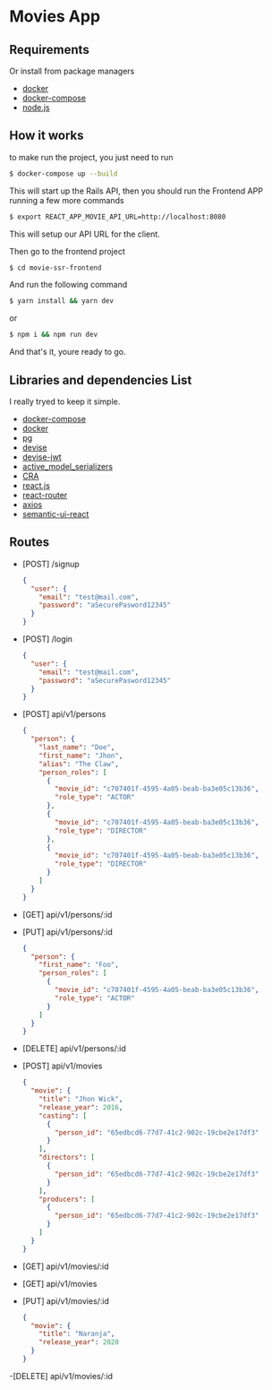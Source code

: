 # Movies App

## Requirements

Or install from package managers

- [docker](https://docs.docker.com/get-docker/)
- [docker-compose](https://docs.docker.com/compose/install/)
- [node.js](https://nodejs.org/es/download/)

## How it works

to make run the project, you just need to run

```sh
$ docker-compose up --build
```

This will start up the Rails API, then you should run the Frontend APP running a few more commands

```sh
$ export REACT_APP_MOVIE_API_URL=http://localhost:8080
```

This will setup our API URL for the client.

Then go to the frontend project

```sh
$ cd movie-ssr-frontend
```

And run the following command

```sh
$ yarn install && yarn dev
```

or

```sh
$ npm i && npm run dev
```

And that's it, youre ready to go.

## Libraries and dependencies List

I really tryed to keep it simple.

- [docker-compose](https://docs.docker.com/compose/install/)
- [docker](https://docs.docker.com/get-docker/)
- [pg](https://rubygems.org/gems/pg/versions/0.18.4)
- [devise](https://github.com/heartcombo/devise)
- [devise-jwt](https://github.com/waiting-for-dev/devise-jwt)
- [active_model_serializers](https://github.com/rails-api/active_model_serializers)
- [CRA](https://reactjs.org/docs/create-a-new-react-app.html)
- [react.js](https://reactjs.org/)
- [react-router](https://reacttraining.com/react-router/web/guides/quick-start)
- [axios](https://github.com/axios/axios)
- [semantic-ui-react](https://react.semantic-ui.com/)

## Routes

- [POST] /signup
  ```json
  {
    "user": {
      "email": "test@mail.com",
      "password": "aSecurePasword12345"
    }
  }
  ```
- [POST] /login
  ```json
  {
    "user": {
      "email": "test@mail.com",
      "password": "aSecurePasword12345"
    }
  }
  ```
- [POST] api/v1/persons
  ```json
  {
    "person": {
      "last_name": "Doe",
      "first_name": "Jhon",
      "alias": "The Claw",
      "person_roles": [
        {
          "movie_id": "c707401f-4595-4a05-beab-ba3e05c13b36",
          "role_type": "ACTOR"
        },
        {
          "movie_id": "c707401f-4595-4a05-beab-ba3e05c13b36",
          "role_type": "DIRECTOR"
        },
        {
          "movie_id": "c707401f-4595-4a05-beab-ba3e05c13b36",
          "role_type": "DIRECTOR"
        }
      ]
    }
  }
  ```
- [GET] api/v1/persons/:id
- [PUT] api/v1/persons/:id
  ```json
  {
    "person": {
      "first_name": "Foo",
      "person_roles": [
        {
          "movie_id": "c707401f-4595-4a05-beab-ba3e05c13b36",
          "role_type": "ACTOR"
        }
      ]
    }
  }
  ```
- [DELETE] api/v1/persons/:id

- [POST] api/v1/movies
  ```json
  {
    "movie": {
      "title": "Jhon Wick",
      "release_year": 2016,
      "casting": [
        {
          "person_id": "65edbcd6-77d7-41c2-902c-19cbe2e17df3"
        }
      ],
      "directors": [
        {
          "person_id": "65edbcd6-77d7-41c2-902c-19cbe2e17df3"
        }
      ],
      "producers": [
        {
          "person_id": "65edbcd6-77d7-41c2-902c-19cbe2e17df3"
        }
      ]
    }
  }
  ```
- [GET] api/v1/movies/:id
- [GET] api/v1/movies
- [PUT] api/v1/movies/:id
  ```json
  {
    "movie": {
      "title": "Naranja",
      "release_year": 2020
    }
  }
  ```
-[DELETE] api/v1/movies/:id
